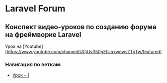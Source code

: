 # Laravel Forum

## Конспект видео-уроков по созданию форума на фреймворке Laravel

Урок на [Youtube][https://www.youtube.com/channel/UCjUvIf50gEtUqxwewsZTgTw/featured]

### Навигация по веткам:
* [Урок - 1](https://github.com/honeydev/laravel-forum-lessons/edit/lesson%231/)
